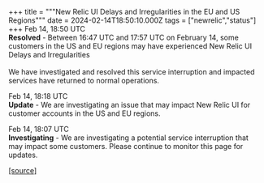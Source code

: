 +++
title = """New Relic UI Delays and Irregularities in the EU and US Regions"""
date = 2024-02-14T18:50:10.000Z
tags = ["newrelic","status"]
+++
Feb 14, 18:50 UTC  
**Resolved** - Between 16:47 UTC and 17:57 UTC on February 14, some customers in the US and EU regions may have experienced New Relic UI Delays and Irregularities  
   
We have investigated and resolved this service interruption and impacted services have returned to normal operations.

Feb 14, 18:18 UTC  
**Update** - We are investigating an issue that may impact New Relic UI for customer accounts in the US and EU regions.

Feb 14, 18:07 UTC  
**Investigating** - We are investigating a potential service interruption that may impact some customers. Please continue to monitor this page for updates.

[[source]](https://status.newrelic.com/incidents/kx8q9p85j737)

